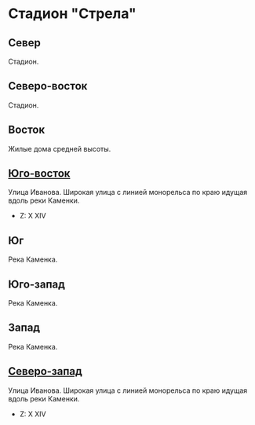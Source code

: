 # Стадион "Стрела"

## Север

Стадион.

## Северо-восток

Стадион.

## Восток

Жилые дома средней высоты.

## [Юго-восток](./10555020.md)

Улица Иванова.
Широкая улица с линией монорельса по краю идущая вдоль реки Каменки.

* Z:    X   XIV

## Юг

Река Каменка.

## Юго-запад

Река Каменка.

## Запад

Река Каменка.

## [Северо-запад](./10545005.md)

Улица Иванова.
Широкая улица с линией монорельса по краю идущая вдоль реки Каменки.

* Z:    X   XIV
